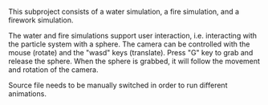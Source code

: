 This subproject consists of a water simulation, a fire simulation, and a firework simulation.

The water and fire simulations support user interaction, i.e. interacting with the particle system with a sphere.
The camera can be controlled with the mouse (rotate) and the "wasd" keys (translate).
Press "G" key to grab and release the sphere. When the sphere is grabbed, it will follow the movement and rotation of the camera.

Source file needs to be manually switched in order to run different animations.
